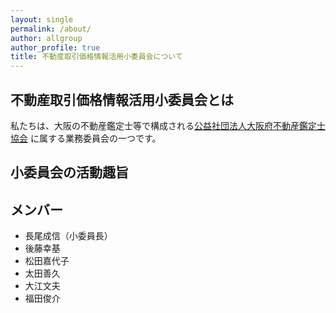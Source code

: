 ```yaml
---
layout: single
permalink: /about/
author: allgroup
author_profile: true
title: 不動産取引価格情報活用小委員会について
---
```


## 不動産取引価格情報活用小委員会とは
私たちは、大阪の不動産鑑定士等で構成される[公益社団法人大阪府不動産鑑定士協会](https://rea-osaka.or.jp/index.html)
に属する業務委員会の一つです。


## 小委員会の活動趣旨



## メンバー
- 長尾成信（小委員長）
- 後藤幸基
- 松田嘉代子
- 太田善久
- 大江文夫
- 福田俊介
